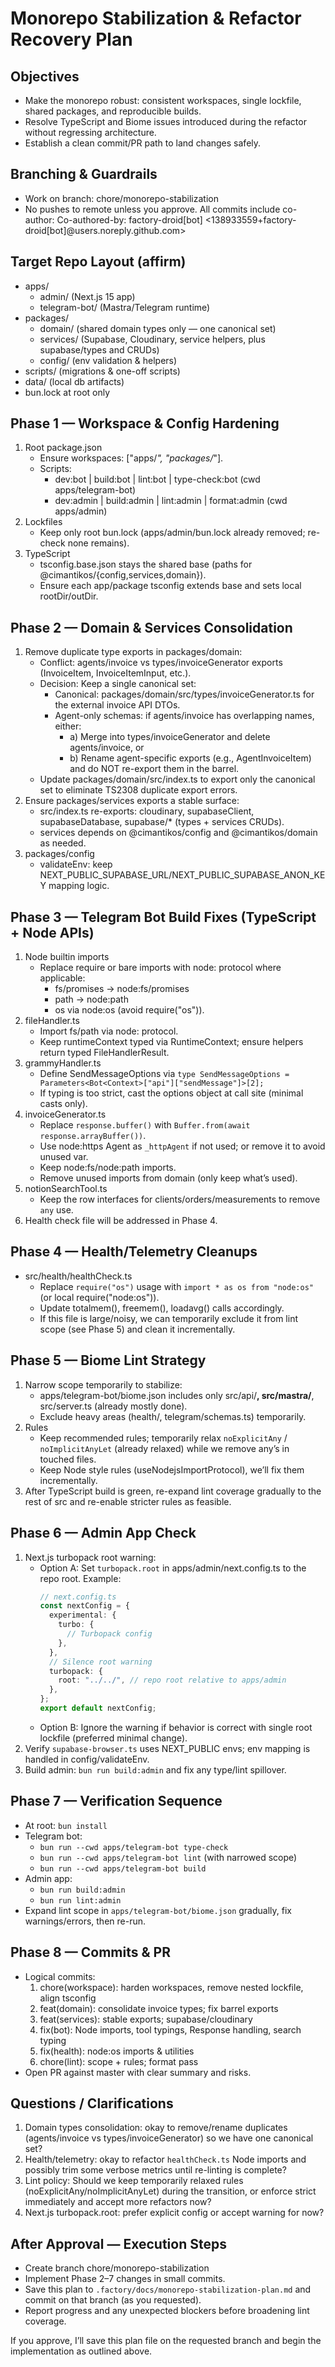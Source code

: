 # Monorepo Stabilization & Refactor Recovery Plan

## Objectives
- Make the monorepo robust: consistent workspaces, single lockfile, shared packages, and reproducible builds.
- Resolve TypeScript and Biome issues introduced during the refactor without regressing architecture.
- Establish a clean commit/PR path to land changes safely.

## Branching & Guardrails
- Work on branch: chore/monorepo-stabilization
- No pushes to remote unless you approve. All commits include co-author:
  Co-authored-by: factory-droid[bot] <138933559+factory-droid[bot]@users.noreply.github.com>

## Target Repo Layout (affirm)
- apps/
  - admin/ (Next.js 15 app)
  - telegram-bot/ (Mastra/Telegram runtime)
- packages/
  - domain/ (shared domain types only — one canonical set)
  - services/ (Supabase, Cloudinary, service helpers, plus supabase/types and CRUDs)
  - config/ (env validation & helpers)
- scripts/ (migrations & one-off scripts)
- data/ (local db artifacts)
- bun.lock at root only

## Phase 1 — Workspace & Config Hardening
1) Root package.json
   - Ensure workspaces: ["apps/*", "packages/*"].
   - Scripts:
     - dev:bot | build:bot | lint:bot | type-check:bot (cwd apps/telegram-bot)
     - dev:admin | build:admin | lint:admin | format:admin (cwd apps/admin)
2) Lockfiles
   - Keep only root bun.lock (apps/admin/bun.lock already removed; re-check none remains).
3) TypeScript
   - tsconfig.base.json stays the shared base (paths for @cimantikos/{config,services,domain}).
   - Ensure each app/package tsconfig extends base and sets local rootDir/outDir.

## Phase 2 — Domain & Services Consolidation
1) Remove duplicate type exports in packages/domain:
   - Conflict: agents/invoice vs types/invoiceGenerator exports (InvoiceItem, InvoiceItemInput, etc.).
   - Decision: Keep a single canonical set:
     - Canonical: packages/domain/src/types/invoiceGenerator.ts for the external invoice API DTOs.
     - Agent-only schemas: if agents/invoice has overlapping names, either:
       - a) Merge into types/invoiceGenerator and delete agents/invoice, or
       - b) Rename agent-specific exports (e.g., AgentInvoiceItem) and do NOT re-export them in the barrel.
   - Update packages/domain/src/index.ts to export only the canonical set to eliminate TS2308 duplicate export errors.
2) Ensure packages/services exports a stable surface:
   - src/index.ts re-exports: cloudinary, supabaseClient, supabaseDatabase, supabase/* (types + services CRUDs).
   - services depends on @cimantikos/config and @cimantikos/domain as needed.
3) packages/config
   - validateEnv: keep NEXT_PUBLIC_SUPABASE_URL/NEXT_PUBLIC_SUPABASE_ANON_KEY mapping logic.

## Phase 3 — Telegram Bot Build Fixes (TypeScript + Node APIs)
1) Node builtin imports
   - Replace require or bare imports with node: protocol where applicable:
     - fs/promises → node:fs/promises
     - path → node:path
     - os via node:os (avoid require("os")).
2) fileHandler.ts
   - Import fs/path via node: protocol.
   - Keep runtimeContext typed via RuntimeContext; ensure helpers return typed FileHandlerResult.
3) grammyHandler.ts
   - Define SendMessageOptions via `type SendMessageOptions = Parameters<Bot<Context>["api"]["sendMessage"]>[2];`
   - If typing is too strict, cast the options object at call site (minimal casts only).
4) invoiceGenerator.ts
   - Replace `response.buffer()` with `Buffer.from(await response.arrayBuffer())`.
   - Use node:https Agent as `_httpAgent` if not used; or remove it to avoid unused var.
   - Keep node:fs/node:path imports.
   - Remove unused imports from domain (only keep what’s used).
5) notionSearchTool.ts
   - Keep the row interfaces for clients/orders/measurements to remove `any` use.
6) Health check file will be addressed in Phase 4.

## Phase 4 — Health/Telemetry Cleanups
- src/health/healthCheck.ts
  - Replace `require("os")` usage with `import * as os from "node:os"` (or local require("node:os")).
  - Update totalmem(), freemem(), loadavg() calls accordingly.
  - If this file is large/noisy, we can temporarily exclude it from lint scope (see Phase 5) and clean it incrementally.

## Phase 5 — Biome Lint Strategy
1) Narrow scope temporarily to stabilize:
   - apps/telegram-bot/biome.json includes only src/api/**, src/mastra/**, src/server.ts (already mostly done).
   - Exclude heavy areas (health/, telegram/schemas.ts) temporarily.
2) Rules
   - Keep recommended rules; temporarily relax `noExplicitAny` / `noImplicitAnyLet` (already relaxed) while we remove any’s in touched files.
   - Keep Node style rules (useNodejsImportProtocol), we’ll fix them incrementally.
3) After TypeScript build is green, re-expand lint coverage gradually to the rest of src and re-enable stricter rules as feasible.

## Phase 6 — Admin App Check
1) Next.js turbopack root warning:
   - Option A: Set `turbopack.root` in apps/admin/next.config.ts to the repo root. Example:
     ```ts
     // next.config.ts
     const nextConfig = {
       experimental: {
         turbo: {
           // Turbopack config
         },
       },
       // Silence root warning
       turbopack: {
         root: "../../", // repo root relative to apps/admin
       },
     };
     export default nextConfig;
     ```
   - Option B: Ignore the warning if behavior is correct with single root lockfile (preferred minimal change).
2) Verify `supabase-browser.ts` uses NEXT_PUBLIC envs; env mapping is handled in config/validateEnv.
3) Build admin: `bun run build:admin` and fix any type/lint spillover.

## Phase 7 — Verification Sequence
- At root: `bun install`
- Telegram bot:
  - `bun run --cwd apps/telegram-bot type-check`
  - `bun run --cwd apps/telegram-bot lint` (with narrowed scope)
  - `bun run --cwd apps/telegram-bot build`
- Admin app:
  - `bun run build:admin`
  - `bun run lint:admin`
- Expand lint scope in `apps/telegram-bot/biome.json` gradually, fix warnings/errors, then re-run.

## Phase 8 — Commits & PR
- Logical commits:
  1) chore(workspace): harden workspaces, remove nested lockfile, align tsconfig
  2) feat(domain): consolidate invoice types; fix barrel exports
  3) feat(services): stable exports; supabase/cloudinary
  4) fix(bot): Node imports, tool typings, Response handling, search typing
  5) fix(health): node:os imports & utilities
  6) chore(lint): scope + rules; format pass
- Open PR against master with clear summary and risks.

## Questions / Clarifications
1) Domain types consolidation: okay to remove/rename duplicates (agents/invoice vs types/invoiceGenerator) so we have one canonical set?
2) Health/telemetry: okay to refactor `healthCheck.ts` Node imports and possibly trim some verbose metrics until re-linting is complete?
3) Lint policy: Should we keep temporarily relaxed rules (noExplicitAny/noImplicitAnyLet) during the transition, or enforce strict immediately and accept more refactors now?
4) Next.js turbopack.root: prefer explicit config or accept warning for now?

## After Approval — Execution Steps
- Create branch chore/monorepo-stabilization
- Implement Phase 2–7 changes in small commits.
- Save this plan to `.factory/docs/monorepo-stabilization-plan.md` and commit on that branch (as you requested).
- Report progress and any unexpected blockers before broadening lint coverage.

If you approve, I’ll save this plan file on the requested branch and begin the implementation as outlined above.